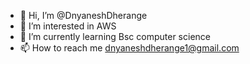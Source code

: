 - 👋 Hi, I’m @DnyaneshDherange
- 👀 I’m interested in AWS
- 🌱 I’m currently learning Bsc computer science
- 📫 How to reach me dnyaneshdherange1@gmail.com

<!---
DnyaneshDherange/DnyaneshDherange is a ✨ special ✨ repository because its `README.md` (this file) appears on your GitHub profile.
You can click the Preview link to take a look at your changes.
--->
